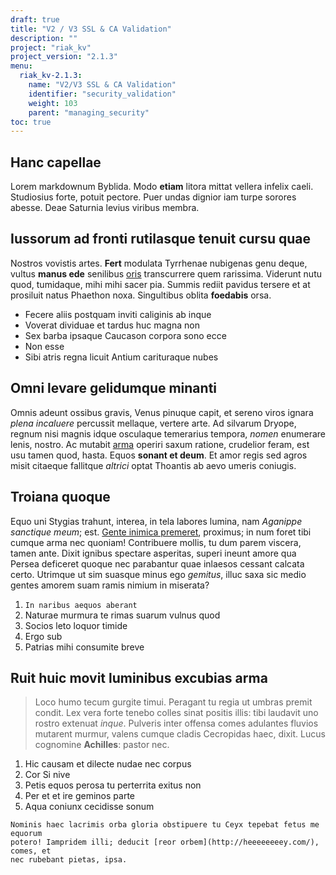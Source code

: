 ```yaml
---
draft: true
title: "V2 / V3 SSL & CA Validation"
description: ""
project: "riak_kv"
project_version: "2.1.3"
menu:
  riak_kv-2.1.3:
    name: "V2/V3 SSL & CA Validation"
    identifier: "security_validation"
    weight: 103
    parent: "managing_security"
toc: true
---
```


## Hanc capellae

Lorem markdownum Byblida. Modo **etiam** litora mittat vellera infelix caeli.
Studiosius forte, potuit pectore. Puer undas dignior iam turpe sorores abesse.
Deae Saturnia levius viribus membra.

## Iussorum ad fronti rutilasque tenuit cursu quae

Nostros vovistis artes. **Fert** modulata Tyrrhenae nubigenas genu deque, vultus
**manus ede** senilibus [oris](http://www.youtube.com/watch?v=MghiBW3r65M)
transcurrere quem rarissima. Viderunt nutu quod, tumidaque, mihi mihi sacer pia.
Summis rediit pavidus tersere et at prosiluit natus Phaethon noxa. Singultibus
oblita **foedabis** orsa.

- Fecere aliis postquam inviti caliginis ab inque
- Voverat dividuae et tardus huc magna non
- Sex barba ipsaque Caucason corpora sono ecce
- Non esse
- Sibi atris regna licuit Antium carituraque nubes

## Omni levare gelidumque minanti

Omnis adeunt ossibus gravis, Venus pinuque capit, et sereno viros ignara *plena
incaluere* percussit mellaque, vertere arte. Ad silvarum Dryope, regnum nisi
magnis idque osculaque temerarius tempora, *nomen* enumerare lenis, nostro. Ac
mutabit [arma](http://www.thesecretofinvisibility.com/) operiri saxum ratione,
crudelior feram, est usu tamen quod, hasta. Equos **sonant et deum**. Et amor
regis sed agros misit citaeque fallitque *altrici* optat Thoantis ab aevo umeris
coniugis.

## Troiana quoque

Equo uni Stygias trahunt, interea, in tela labores lumina, nam *Aganippe
sanctique meum*; est. [Gente inimica
premeret](http://en.wikipedia.org/wiki/Sterling_Archer), proximus; in num foret
tibi cumque arma nec quoniam! Contribuere mollis, tu dum parem viscera, tamen
ante. Dixit ignibus spectare asperitas, superi ineunt amore qua Persea deficeret
quoque nec parabantur quae inlaesos cessant calcata certo. Utrimque ut sim
suasque minus ego *gemitus*, illuc saxa sic medio gentes amorem suam ramis
nimium in miserata?

1. `In naribus aequos aberant`
2. Naturae murmura te rimas suarum vulnus quod
3. Socios leto loquor timide
4. Ergo sub
5. Patrias mihi consumite breve

## Ruit huic movit luminibus excubias arma

> Loco humo tecum gurgite timui. Peragant tu regia ut umbras premit condit. Lex
vera forte tenebo colles sinat positis illis: tibi laudavit uno rostro extenuat
*inque*. Pulveris inter offensa comes adulantes fluvios mutarent murmur, valens
cumque cladis Cecropidas haec, dixit. Lucus cognomine **Achilles**: pastor nec.

1. Hic causam et dilecte nudae nec corpus
2. Cor Si nive
3. Petis equos perosa tu perterrita exitus non
4. Per et et ire geminos parte
5. Aqua coniunx cecidisse sonum

```
Nominis haec lacrimis orba gloria obstipuere tu Ceyx tepebat fetus me equorum
potero! Iampridem illi; deducit [reor orbem](http://heeeeeeeey.com/), comes, et
nec rubebant pietas, ipsa.
```
